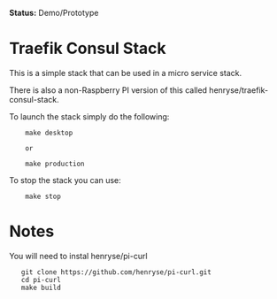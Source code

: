 **Status:** Demo/Prototype

# Traefik Consul Stack

This is a simple stack that can be used in a micro service stack.
 
There is also a non-Raspberry PI version of this called henryse/traefik-consul-stack.

To launch the stack simply do the following:

        make desktop
        
        or
        
        make production
        
To stop the stack you can use:

        make stop
# Notes

You will need to instal henryse/pi-curl

       git clone https://github.com/henryse/pi-curl.git
       cd pi-curl
       make build
